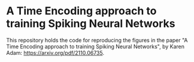# A Time Encoding approach to training Spiking Neural Networks
This repository holds the code for reproducing the figures in the paper "A Time Encoding approach to training Spiking Neural Networks", by Karen Adam: https://arxiv.org/pdf/2110.06735.

